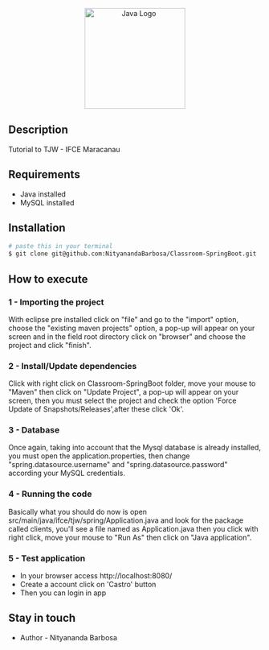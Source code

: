 <p align="center">
  <a href="https://github.com/NityanandaBarbosa/Classroom-SpringBoot" target="blank"><img src="https://seeklogo.com/images/S/spring-logo-9A2BC78AAF-seeklogo.com.png" width="200" alt="Java Logo" /></a>
</p>

## Description

Tutorial to TJW - IFCE Maracanau


## Requirements
- Java installed
- MySQL installed

## Installation

```bash
# paste this in your terminal
$ git clone git@github.com:NityanandaBarbosa/Classroom-SpringBoot.git
```

## How to execute
### 1 - Importing the project

With eclipse pre installed click on "file" and go to the "import" option, choose the "existing maven projects" option, a pop-up will appear on your screen and in the field root directory click on "browser" and choose the project and click "finish".

### 2 - Install/Update dependencies

Click with right click on Classroom-SpringBoot folder, move your mouse to "Maven" then click on "Update Project", a pop-up will appear on your screen, then you must select the project and check the option 'Force Update of Snapshots/Releases',after these click 'Ok'.

### 3 - Database

Once again, taking into account that the Mysql database is already installed, you must open the application.properties, then change "spring.datasource.username" and "spring.datasource.password" according your MySQL credentials.

### 4 - Running the code

Basically what you should do now is open src/main/java/ifce/tjw/spring/Application.java and look for the package called clients, you'll see a file named as Application.java then you click with right click, move your mouse to "Run As" then click on "Java application".

### 5 - Test application
- In your browser access http://localhost:8080/
- Create a account click on 'Castro' button
- Then you can login in app

## Stay in touch

- Author - Nityananda Barbosa
